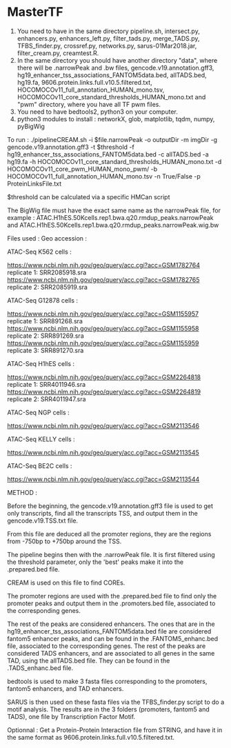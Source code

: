 # MasterTF

1. You need to have in the same directory pipeline.sh, intersect.py, enhancers.py, enhancers_left.py, filter_tads.py, merge_TADS.py, TFBS_finder.py, crossref.py, networks.py, sarus-01Mar2018.jar, filter_cream.py, creamtest.R. 
2. In the same directory you should have another directory "data", where there will be .narrowPeak and .bw files, gencode.v19.annotation.gff3, hg19_enhancer_tss_associations_FANTOM5data.bed, allTADS.bed, hg19.fa, 9606.protein.links.full.v10.5.filtered.txt, HOCOMOCOv11_full_annotation_HUMAN_mono.tsv, HOCOMOCOv11_core_standard_thresholds_HUMAN_mono.txt and "pwm" directory, where you have all TF pwm files.
3. You need to have bedtools2, python3 on your computer.
4. python3 modules to install : networkX, glob, matplotlib, tqdm, numpy, pyBigWig

To run :
./pipelineCREAM.sh -i $file.narrowPeak -o outputDir -m imgDir -g gencode.v19.annotation.gff3 -t $threshold -f hg19_enhancer_tss_associations_FANTOM5data.bed -c allTADS.bed -a hg19.fa -h HOCOMOCOv11_core_standard_thresholds_HUMAN_mono.txt -d HOCOMOCOv11_core_pwm_HUMAN_mono_pwm/ -b HOCOMOCOv11_full_annotation_HUMAN_mono.tsv -n True/False -p ProteinLinksFile.txt

$threshold can be calculated via a specific HMCan script

The BigWig file must have the exact same name as the narrowPeak file, for example :
ATAC.H1hES.50Kcells.rep1.bwa.q20.rmdup_peaks.narrowPeak  and
ATAC.H1hES.50Kcells.rep1.bwa.q20.rmdup_peaks.narrowPeak.wig.bw

Files used :
Geo accession :

ATAC-Seq K562 cells :

  https://www.ncbi.nlm.nih.gov/geo/query/acc.cgi?acc=GSM1782764
  replicate 1: SRR2085918.sra
  https://www.ncbi.nlm.nih.gov/geo/query/acc.cgi?acc=GSM1782765
  replicate 2: SRR2085919.sra

ATAC-Seq G12878 cells :

  https://www.ncbi.nlm.nih.gov/geo/query/acc.cgi?acc=GSM1155957
  replicate 1: SRR891268.sra
  https://www.ncbi.nlm.nih.gov/geo/query/acc.cgi?acc=GSM1155958
  replicate 2: SRR891269.sra
  https://www.ncbi.nlm.nih.gov/geo/query/acc.cgi?acc=GSM1155959
  replicate 3: SRR891270.sra

ATAC-Seq H1hES cells :

  https://www.ncbi.nlm.nih.gov/geo/query/acc.cgi?acc=GSM2264818
  replicate 1: SRR4011946.sra
  https://www.ncbi.nlm.nih.gov/geo/query/acc.cgi?acc=GSM2264819
  replicate 2: SRR4011947.sra

ATAC-Seq NGP cells :

  https://www.ncbi.nlm.nih.gov/geo/query/acc.cgi?acc=GSM2113546

ATAC-Seq KELLY cells :

  https://www.ncbi.nlm.nih.gov/geo/query/acc.cgi?acc=GSM2113545

ATAC-Seq BE2C cells :

  https://www.ncbi.nlm.nih.gov/geo/query/acc.cgi?acc=GSM2113544


METHOD :

Before the beginning, the gencode.v19.annotation.gff3 file is used to get only transcripts, find all the transcripts TSS, and output them in the gencode.v19.TSS.txt file.

From this file are deduced all the promoter regions, they are the regions from -750bp to +750bp around the TSS.

The pipeline begins then with the .narrowPeak file. It is first filtered using the threshold parameter, only the 'best' peaks make it into the .prepared.bed file.

CREAM is used on this file to find COREs.

The promoter regions are used with the .prepared.bed file to find only the promoter peaks and output them in the .promoters.bed file, associated to the corresponding genes.

The rest of the peaks are considered enhancers. 
The ones that are in the hg19_enhancer_tss_associations_FANTOM5data.bed file are considered fantom5 enhancer peaks, and can be found in the .FANTOM5_enhanc.bed file, associated to the corresponding genes.
The rest of the peaks are considered TADS enhancers, and are associated to all genes in the same TAD, using the allTADS.bed file. They can be found in the .TADS_enhanc.bed file.

bedtools is used to make 3 fasta files corresponding to the promoters, fantom5 enhancers, and TAD enhancers.

SARUS is then used on these fasta files via the TFBS_finder.py script to do a motif analysis. The results are in the 3 folders (promoters, fantom5 and TADS), one file by Transcription Factor Motif.







Optionnal :
Get a Protein-Protein Interaction file from STRING, and have it in the same format as 9606.protein.links.full.v10.5.filtered.txt.
